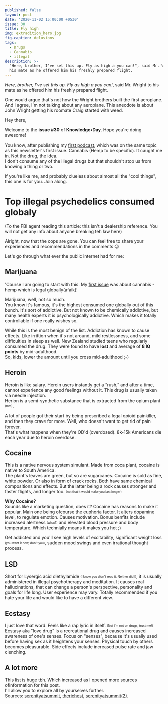 ```yaml
---
published: false
layout: post
date: '2020-11-02 15:00:00 +0530'
issue: 30
title: Fly high
img: extradition_hero.jpg
fig-caption: delusions
tags:
  - Drugs
  - Cannabis
  - illegal
description: >-
  "Here, brother, I've set this up. Fly as high a you can!", said Mr. Wright to
  his mate as he offered him his freshly prepared flight.
---
```

_Here, brother, I've set this up. Fly as high a you can!_, said Mr. Wright to his mate as he offered him his freshly prepared flight.  

One would argue that's not how the Wright brothers built the first aeroplane. And I agree, I'm not talking about any aeroplane. This anecdote is about John Wright getting his roomate Craig started with weed.  

Hey there,  

Welcome to the **issue #30** of **Knowledge•Day**. Hope you're doing awesome!  

You know, after publishing my [first podcast](https://cutt.ly/2gOEnZF), which was on the same topic as this newsletter's first issue. Cannabis (Hemp to be specific). It caught me in. Not the drug, the idea.   
I don't consume any of the illegal drugs but that shouldn't stop us from knowing a thing or two.  

If you're like me, and probably clueless about almost all the "cool things", this one is for you. Join along.

# Top illegal psychedelics consumed globaly
(To the FBI agent reading this article: this isn't a dealership reference. You will not get any info about anyone breaking teh law here)   

Alright, now that the cops are gone. You can feel free to share your experiences and recommendations in the comments 😉   

Let's go through what ever the public internet had for me:  

## Marijuana
'Course I am going to start with this. My [first issue](https://www.getrevue.co/profile/KnowledgeDay/issues/good-guy-cannabis-knowledge-day-249739) was about cannabis - hemp which is legal globally(afaik)!  

Marijuana, well, not so much.    
You know it's famous, it's the highest consumed one globally out of this bunch. It's sort of addictive. But not known to be chemically addictive, but many health experts it is psychologically addictive. Which makes it totally controllable if one really wishes so.  

While this is the most benign of the list. Addiction has known to cause effects. Like irrittion when it's not around, mild restlessness, and some difficulties in sleep as well.
New Zealand studied teens who regularly consumed the drug. They were found to have **lost** and average of **8 IQ points** by mid-adulthood.  
So, kids, lower the amount until you cross mid-adulthood ;-)  

## Heroin
Heroin is like salary. Heroin users instantly get a “rush,” and after a time, cannot experience any good feelings without it. This drug is usually taken via needle injection.  
Herion is a semi-synthetic substance that is extracted from the opium plant <sub><sup>(mm)</sup></sub>.

A lot of people got their start by being prescribed a legal opioid painkiller, and then they crave for more. Well, who doesn't want to get rid of pain forever.  
That's what happens when they're OD'd (overdosed). 8k-15k Americans die each year due to heroin overdose.

## Cocaine
This is a native nervous system simulant. Made from coca plant, cocaine is native to South America.  
The plant's leaves are green, but so are sugarcanes. Cocaine is sold as fine, white powder. Or also in form of crack rocks.
Both have same chemical compositions and effects. But the latter being a rock causes stronger and faster flights, and longer too. <sub><sup>(not that it would make you last longer)</sup></sub>  

**Why Cocaine?**  
Sounds like a marketing question, does it? Cocaine has reasons to make it popular. Main one being ofcourse the euphoria factor. It alters dopamine level, to regulate emotion. Causes motivation. Bonus benfits include increased alertness <sub><sup>(what?)</sup></sub> and elevated blood pressure and body temperature. Which technially means it makes you hot ;)  

Get addicted and you'll see high levels of excitability, significant weight loss <sub><sup>(you want it now, don't you)</sup></sub>, sudden mood swings and even irrational thought process.

## LSD
Short for Lysergic acid diethylamide <sub><sup>(I know you didn't read it. Neither did I)</sup></sub>, it is usually administered in illegal psychotherapy and meditation. It causes real hallucinations, that can change a person's perspective, personality and goals for life long. User experience may vary. Totally recommended if you hate your life and would like to have a different view.

## Ecstasy
I just love that word. Feels like a rap lyric in itself. <sub><sup>(Not I'm not on drugs, trust me!)</sup></sub>  
Ecstasy aka "love drug" is a recreational drug and causes increased awareness of one's senses. Focus on "senses", because it's usually used before having sex as it heightens your senses. Physical touch by others becomes pleasurable. Side effects include increased pulse rate and jaw clenching.

## A lot more
This list is huge tbh. Which increased as I opened more sources ofinformation for this post.  
I'll allow you to explore all by yourselves further.  
Sources: [serenityatsummit](https://www.serenityatsummit.com/drug-addiction/top-10-addictive-illegal-drugs/), [therichest](https://www.therichest.com/most-popular/top-10-most-commonly-used-illegal-drugs/), [serenityatsummit(2)](https://serenityatsummit.com/cocaine/).